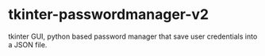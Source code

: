 # tkinter-passwordmanager-v2
tkinter GUI, python based password manager that save user credentials into a JSON file.
